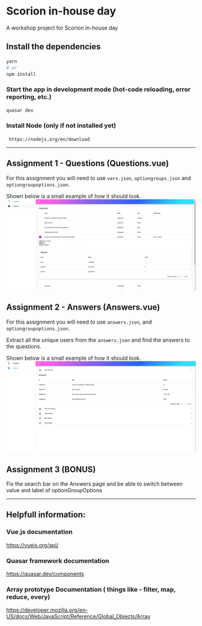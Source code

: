 # Scorion in-house day

A workshop project for Scorion in-house day

## Install the dependencies
```bash
yarn
# or
npm install
```

### Start the app in development mode (hot-code reloading, error reporting, etc.)
```bash
quasar dev
```

### Install Node (only if not installed yet)
`` https://nodejs.org/en/download``



___
## Assignment 1 - Questions (Questions.vue)
For this assignment you will need to use `vars.json`, `optiongroups.json` and `optiongroupoptions.json`.

Shown below is a small example of how it should look.
![Questions Example](./public/questions_example.png)

## Assignment 2 - Answers (Answers.vue)
For this assignment you will need to use `answers.json`, and `optiongroupoptions.json`.

Extract all the unique users from the `answers.json` and find the answers to the questions.

Shown below is a small example of how it should look.
![Answers Example](./public/answers_example.png)

## Assignment 3 (BONUS)
Fix the search bar on the Answers page and be able to switch between value and label of optionGroupOptions

---

## Helpfull information:

### Vue.js documentation
https://vuejs.org/api/

### Quasar framework documentation
https://quasar.dev/components

### Array prototype Documentation ( things like - filter, map, reduce, every)
https://developer.mozilla.org/en-US/docs/Web/JavaScript/Reference/Global_Objects/Array
